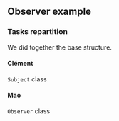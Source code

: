 ## Observer example

### Tasks repartition

We did together the base structure.

#### Clément

`Subject` class

#### Mao

`Observer` class
